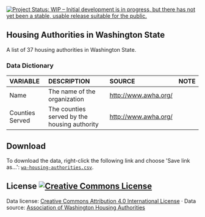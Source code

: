 
[![Project Status: WIP – Initial development is in progress, but there has not yet been a stable, usable release suitable for the public.](http://www.repostatus.org/badges/latest/wip.svg)](http://www.repostatus.org/#wip)

Housing Authorities in Washington State
---------------------------------------

A list of 37 housing authorities in Washington State.

### Data Dictionary

| VARIABLE        | DESCRIPTION                                  | SOURCE                 | NOTE |
|:----------------|:---------------------------------------------|:-----------------------|:-----|
| Name            | The name of the organization                 | <http://www.awha.org/> |      |
| Counties Served | The counties served by the housing authority | <http://www.awha.org/> |      |

Download
--------

To download the data, right-click the following link and choose 'Save link as...': [`wa-housing-authorities.csv`](https://github.com/tiernanmartin/datasets/raw/master/wa-housing-authorities/data/wa-housing-authorities.csv).

License <a rel="license" href="http://creativecommons.org/licenses/by/4.0/"><img alt="Creative Commons License" style="border-width:0" src="https://i.creativecommons.org/l/by/4.0/80x15.png" /></a>
----------------------------------------------------------------------------------------------------------------------------------------------------------------------------------------------------

Data license: [Creative Commons Attribution 4.0 International License](http://creativecommons.org/licenses/by/4.0/) · Data source: [Association of Washington Housing Authorities](http://www.awha.org/contact.html)

